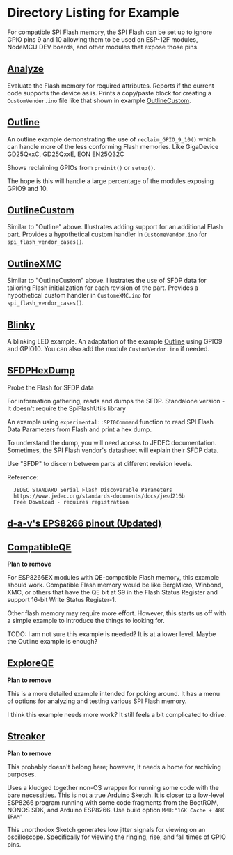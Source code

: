 # Directory Listing for Example

For compatible SPI Flash memory, the SPI Flash can be set up to ignore GPIO pins 9 and 10 allowing them to be used on ESP-12F modules, NodeMCU DEV boards, and other modules that expose those pins.


## [Analyze](https://github.com/mhightower83/SpiFlashUtils/tree/master/examples/Analyze)

Evaluate the Flash memory for required attributes.
Reports if the current code supports the device as is.
Prints a copy/paste block for creating a `CustomVender.ino` file like that shown in example [OutlineCustom](https://github.com/mhightower83/SpiFlashUtils/tree/master/examples/OutlineCustom).


## [Outline](https://github.com/mhightower83/SpiFlashUtils/tree/master/examples/Outline)

An outline example demonstrating the use of `reclaim_GPIO_9_10()` which can handle more of the less conforming Flash memories. Like GigaDevice GD25QxxC, GD25QxxE, EON EN25Q32C

Shows reclaiming GPIOs from `preinit()` or `setup()`.

The hope is this will handle a large percentage of the modules exposing GPIO9 and 10.


## [OutlineCustom](https://github.com/mhightower83/SpiFlashUtils/tree/master/examples/OutlineCustom)

Similar to "Outline" above. Illustrates adding support for an additional Flash part. Provides a hypothetical custom handler in `CustomeVendor.ino` for `spi_flash_vendor_cases()`.

## [OutlineXMC](https://github.com/mhightower83/SpiFlashUtils/tree/master/examples/OutlineXMC)

Similar to "OutlineCustom" above. Illustrates the use of SFDP data for tailoring Flash initialization for each revision of the part. Provides a hypothetical custom handler in `CustomeXMC.ino` for `spi_flash_vendor_cases()`.

## [Blinky](https://github.com/mhightower83/SpiFlashUtils/tree/master/examples/Blinky)

A blinking LED example. An adaptation of the example [Outline](https://github.com/mhightower83/SpiFlashUtils/tree/master/examples/Outline) using GPIO9 and GPIO10.
You can also add the module `CustomVendor.ino` if needed.



## [SFDPHexDump](https://github.com/mhightower83/SpiFlashUtils/tree/master/examples/SFDPHexDump)

Probe the Flash for SFDP data

For information gathering, reads and dumps the SFDP.
Standalone version - It doesn't require the SpiFlashUtils library

An example using `experimental::SPI0Command` function to read SPI Flash Data Parameters from Flash and print a hex dump.

To understand the dump, you will need access to JEDEC documentation. Sometimes, the SPI Flash vendor's datasheet will explain their SFDP data.

Use "SFDP" to discern between parts at different revision levels.

Reference:
```
  JEDEC STANDARD Serial Flash Discoverable Parameters
  https://www.jedec.org/standards-documents/docs/jesd216b
  Free Download - requires registration
```



## [d-a-v's EPS8266 pinout (Updated)](https://mhightower83.github.io/esp8266/pinout.html)


## [CompatibleQE](https://github.com/mhightower83/SpiFlashUtils/tree/master/examples/CompatibleQE)

**Plan to remove**

For ESP8266EX modules with QE-compatible Flash memory, this example should work.
Compatible Flash memory would be like BergMicro, Winbond, XMC, or others that have the QE bit at S9 in the Flash Status Register and support 16-bit Write Status Register-1.

Other flash memory may require more effort. However, this starts us off with a simple example to introduce the things to looking for.

TODO: I am not sure this example is needed? It is at a lower level.
Maybe the Outline example is enough?



## [ExploreQE](https://github.com/mhightower83/SpiFlashUtils/tree/master/examples/ExploreQE)

**Plan to remove**

This is a more detailed example intended for poking around.
It has a menu of options for analyzing and testing various SPI Flash memory.

I think this example needs more work? It still feels a bit complicated to drive.



## [Streaker](https://github.com/mhightower83/SpiFlashUtils/tree/master/examples/Streaker)

**Plan to remove**

This probably doesn't belong here; however, It needs a home for archiving purposes.

Uses a kludged together non-OS wrapper for running some code with the bare necessities.
This is not a true Arduino Sketch. It is closer to a low-level ESP8266 program running with some code fragments from the BootROM, NONOS SDK, and Arduino ESP8266.
Use build option `MMU:"16K Cache + 48K IRAM"`

This unorthodox Sketch generates low jitter signals for viewing on an oscilloscope.
Specifically for viewing the ringing, rise, and fall times of GPIO pins.
